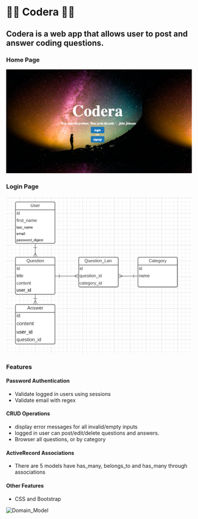 # 👨‍🏫 Codera 👩‍🏫
## Codera is a web app that allows user to post and answer coding questions.

### Home Page
![Home_Page](app/assets/images/home.png)

### Login Page
![Login](app/assets/images/login.png)

### Features

#### Password Authentication
* Validate logged in users using sessions
* Validate email with regex

#### CRUD Operations
* display error messages for all invalid/empty inputs
* logged in user can post/edit/delete questions and answers.
* Browser all questions, or by category

#### ActiveRecord Associations
* There are 5 models have has_many, belongs_to and has_many through associations

#### Other Features
* CSS and Bootstrap

![Domain_Model](app/assets/images/Domain_Model.png)
